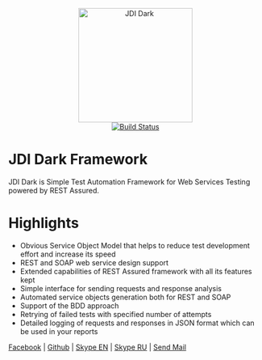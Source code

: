 <p align="center">
  <img src="/source/images/logo.png" alt="JDI Dark" width="226">
  <br>
  <a href="https://travis-ci.org/jdi-docs/jdi-dark"><img src="https://travis-ci.org/jdi-docs/jdi-dark.svg?branch=master" alt="Build Status"></a>
</p>

# JDI Dark Framework
JDI Dark is Simple Test Automation Framework for Web Services Testing powered by REST Assured.

# Highlights
 - Obvious Service Object Model that helps to reduce test development effort and increase its speed
 - REST and SOAP web service design support
 - Extended capabilities of REST Assured framework with all its features kept
 - Simple interface for sending requests and response analysis
 - Automated service objects generation both for REST and SOAP
 - Support of the BDD approach
 - Retrying of failed tests with specified number of attempts
 - Detailed logging of requests and responses in JSON format which can be used in your reports

<a href='https://www.facebook.com/groups/jdi.framework/' target="_blank">Facebook</a> | 
<a href='https://github.com/jdi-testing/jdi-dark' target="_blank">Github</a> | 
<a href='https://join.skype.com/u2Cel0MWHkAO' target="_blank">Skype EN</a> | 
<a href='https://join.skype.com/clvyVvnZvWqc' target="_blank">Skype RU</a> | 
<a href="mailto:roman.iovlev.jdi@gmail.com?Subject=JDI question" target="_blank">Send Mail</a>
